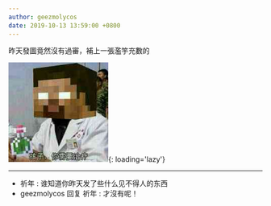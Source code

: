 ```yaml
---
author: geezmolycos
date: 2019-10-13 13:59:00 +0800
---
```


昨天發圖竟然沒有過審，補上一張濫竽充數的

![](/assets/images/qq-zone/2019-10-13-poison.jpg){: loading='lazy'}

--- 

- 祈年 : 谁知道你昨天发了些什么见不得人的东西
- geezmolycos 回复 祈年 : 才沒有呢！
